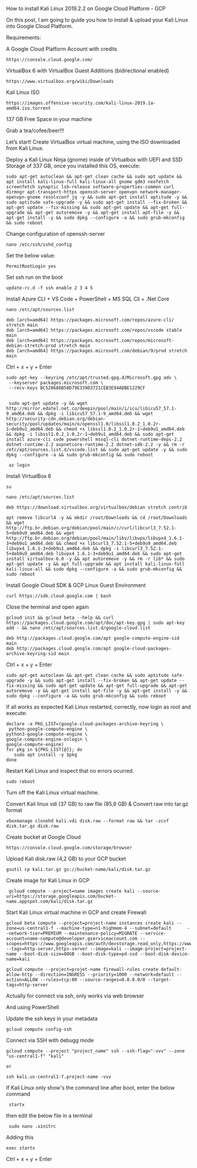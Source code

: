 
How to install Kali Linux 2019.2.2 on Google Cloud Platform - GCP

On this post, I am going to guide you how to install & upload your Kali Linux into Google Cloud Platform.

Requirements:

  
A Google Cloud Platform Account with credits
    
    https://console.cloud.google.com/
      
VirtualBox 6 with VirtualBox Guest Additions (bidirectional enabled)

    https://www.virtualbox.org/wiki/Downloads
    
Kali Linux ISO

    https://images.offensive-security.com/kali-linux-2019.1a-amd64.iso.torrent


137 GB Free Space in your machine


Grab a tea/cofee/beer!!!
    

Let’s start! Create VirtualBox virtual machine, using the ISO downloaded from Kali Linux.

Deploy a Kali Linux Ninja (gnome) inside of Virtualbox with UEFI and SSD Storage of 337 GB, once you installed this OS, execute: 

    sudo apt-get autoclean && apt-get clean cache && sudo apt update && apt install kali-linux-full kali-linux-all gnome gdm3 neofetch screenfetch synaptic lsb-release software-properties-common curl dirmngr apt-transport-https openssh-server openvpn network-manager-openvpn-gnome resolvconf jq -y && sudo apt-get install aptitude -y && sudo aptitude safe-upgrade -y && sudo apt-get install --fix-broken && apt-get update --fix-missing && sudo apt-get update && apt-get full-upgrade && apt-get autoremove -y && apt-get install apt-file -y && apt-get install -y && sudo dpkg --configure -a && sudo grub-mkconfig && sudo reboot

Change configuration of openssh-server

    nano /etc/ssh/sshd_config

Set the below value:

    PermitRootLogin yes

Set ssh run on the boot

    update-rc.d -f ssh enable 2 3 4 5
    
Install Azure CLI + VS Code + PowerShell + MS SQL Cli + .Net Core
    
    nano /etc/apt/sources.list
    
    deb [arch=amd64] https://packages.microsoft.com/repos/azure-cli/ stretch main
    deb [arch=amd64] https://packages.microsoft.com/repos/vscode stable main
    deb [arch=amd64] https://packages.microsoft.com/repos/microsoft-debian-stretch-prod stretch main
    deb [arch=amd64] https://packages.microsoft.com/debian/9/prod stretch main

    
Ctrl + x + y + Enter
    
    sudo apt-key --keyring /etc/apt/trusted.gpg.d/Microsoft.gpg adv \
     --keyserver packages.microsoft.com \
     --recv-keys BC528686B50D79E339D3721CEB3E94ADBE1229CF
     
     
     sudo apt-get update -y && wget http://mirror.edatel.net.co/deepin/pool/main/i/icu/libicu57_57.1-9_amd64.deb && dpkg -i libicu57_57.1-9_amd64.deb && wget http://security-cdn.debian.org/debian-security/pool/updates/main/o/openssl1.0/libssl1.0.2_1.0.2r-1~deb9u1_amd64.deb && chmod +x libssl1.0.2_1.0.2r-1~deb9u1_amd64.deb && dpkg -i libssl1.0.2_1.0.2r-1~deb9u1_amd64.deb && sudo apt-get install azure-cli code powershell mssql-cli dotnet-runtime-deps-2.2 dotnet-runtime-2.2 aspnetcore-runtime-2.2 dotnet-sdk-2.2 -y && rm -r /etc/apt/sources.list.d/vscode.list && sudo apt-get update -y && sudo dpkg --configure -a && sudo grub-mkconfig && sudo reboot
     
     az login
     
Install VirtualBox 6

    su
    
    nano /etc/apt/sources.list

    deb https://download.virtualbox.org/virtualbox/debian stretch contrib
     
    apt remove libcurl4 -y && mkdir /root/Downloads && cd /root/Downloads && wget http://ftp.br.debian.org/debian/pool/main/c/curl/libcurl3_7.52.1-5+deb9u9_amd64.deb && wget http://ftp.br.debian.org/debian/pool/main/libv/libvpx/libvpx4_1.6.1-3+deb9u1_amd64.deb && chmod +x libcurl3_7.52.1-5+deb9u9_amd64.deb libvpx4_1.6.1-3+deb9u1_amd64.deb && dpkg -i libcurl3_7.52.1-5+deb9u9_amd64.deb libvpx4_1.6.1-3+deb9u1_amd64.deb && sudo apt-get install virtualbox-6.0 -y && apt autoremove -y && rm -r lib* && sudo apt-get update -y && apt full-upgrade && apt install kali-linux-full kali-linux-all && sudo dpkg --configure -a && sudo grub-mkconfig && sudo reboot
    
Install Google Cloud SDK & GCP Linux Guest Environment

    curl https://sdk.cloud.google.com | bash
    
Close the terminal and open again

    gcloud init && gcloud beta --help && curl https://packages.cloud.google.com/apt/doc/apt-key.gpg | sudo apt-key add - && nano /etc/apt/sources.list.d/google-cloud.list
    
    deb http://packages.cloud.google.com/apt google-compute-engine-sid main
    deb http://packages.cloud.google.com/apt google-cloud-packages-archive-keyring-sid main
    
Ctrl + x + y + Enter


    sudo apt-get autoclean && apt-get clean cache && sudo aptitude safe-upgrade -y && sudo apt-get install --fix-broken && apt-get update --fix-missing && sudo apt-get update && apt-get full-upgrade && apt-get autoremove -y && apt-get install apt-file -y && apt-get install -y && sudo dpkg --configure -a && sudo grub-mkconfig && sudo reboot
    

If all works as expected Kali Linux restarted, correctly, now login as root and execute:

    declare -a PKG_LIST=(google-cloud-packages-archive-keyring \
     python-google-compute-engine \
    python3-google-compute-engine \
    google-compute-engine-oslogin \
    google-compute-engine)
    for pkg in ${PKG_LIST[@]}; do
       sudo apt install -y $pkg
    done
    
Restart Kali Linux and inspect that no errors ocurred.

    sudo reboot

Turn off the Kali Linux virtual machine.

Convert Kali linux vdi (37 GB) to raw file (85,9 GB) & Convert raw into tar.gz format

    vboxmanage clonehd kali.vdi disk.raw --format raw && tar -zcvf disk.tar.gz disk.raw

Create bucket at Google Cloud

    https://console.cloud.google.com/storage/browser

Upload Kali disk.raw (4,2 GB) to your GCP bucket

    gsutil cp kali.tar.gz gs://bucket-name/kali/disk.tar.gz

Create image for Kali Linux in GCP

     gcloud compute --project=name images create kali --source-uri=https://storage.googleapis.com/bucket-name.appspot.com/kali/disk.tar.gz

Start Kali Linux virtual machine in GCP and create Firewall

    gcloud beta compute --project=project-name instances create kali --zone=us-central1-f --machine-type=n1-highmem-4 --subnet=default      --network-tier=PREMIUM --maintenance-policy=MIGRATE --service-account=name-compute@developer.gserviceaccount.com --scopes=https://www.googleapis.com/auth/devstorage.read_only,https://www.googleapis.com/auth/logging.write,https://www.googleapis.com/auth/monitoring.write,https://www.googleapis.com/auth/servicecontrol,https://www.googleapis.com/auth/service.management.readonly,https://www.googleapis.com/auth/trace.append --tags=http-server,https-server --image=kali --image-project=project-name --boot-disk-size=80GB --boot-disk-type=pd-ssd --boot-disk-device-name=kali

    gcloud compute --project=projet-name firewall-rules create default-allow-http --direction=INGRESS --priority=1000 --network=default --action=ALLOW --rules=tcp:80 --source-ranges=0.0.0.0/0 --target-tags=http-server    


Actually for connect via ssh, only works via web browser 

And using PowerShell
 
Update the ssh keys in your metadata

    gcloud compute config-ssh
    
Connect via SSH with debugg mode
     
    gcloud compute --project "project_name" ssh --ssh-flag="-vvv" --zone "us-central1-f" "kali"
    
    or
    
    ssh kali.us-central1-f.project-name -vvv





     
If Kali Linux only show's the command line after boot, enter the below command 
     
     startx    
      
then edit the below file in a terminal

     sudo nano .xinitrc

Adding this 

    exec startx
    
Ctrl + x + y + Enter
